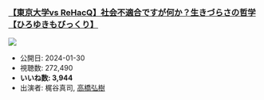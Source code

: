 ### [【東京大学vs ReHacQ】社会不適合ですが何か？生きづらさの哲学【ひろゆきもびっくり】](https://www.youtube.com/watch?v=h2CY1Pdni1k)
[![](https://img.youtube.com/vi/h2CY1Pdni1k/sddefault.jpg)](https://www.youtube.com/watch?v=h2CY1Pdni1k)
-   公開日: 2024-01-30
-   視聴数: 272,490
-   **いいね数: 3,944**
-   出演者: 梶谷真司, [高橋弘樹](/rehacq_fan/people/高橋弘樹 "wikilink")
